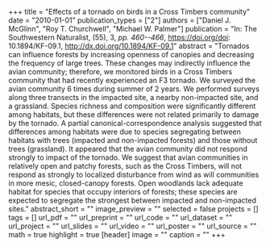 +++
title = "Effects of a tornado on birds in a Cross Timbers community"
date = "2010-01-01"
publication_types = ["2"]
authors = ["Daniel J. McGlinn", "Roy T. Churchwell", "Michael W. Palmer"]
publication = "In: The Southwestern Naturalist, (55), 3, _pp. 460--466_, https://doi.org/doi: 10.1894/KF-09.1, http://dx.doi.org/10.1894/KF-09.1"
abstract = "Tornados can influence forests by increasing openness of canopies and decreasing the frequency of large trees. These changes may indirectly influence the avian community; therefore, we monitored birds in a Cross Timbers community that had recently experienced an F3 tornado. We surveyed the avian community 6 times during summer of 2 years. We performed surveys along three transects in the impacted site, a nearby non-impacted site, and a grassland. Species richness and composition were significantly different among habitats, but these differences were not related primarily to damage by the tornado. A partial canonical-correspondence analysis suggested that differences among habitats were due to species segregating between habitats with trees (impacted and non-impacted forests) and those without trees (grassland). It appeared that the avian community did not respond strongly to impact of the tornado. We suggest that avian communities in relatively open and patchy forests, such as the Cross Timbers, will not respond as strongly to localized disturbance from wind as will communities in more mesic, closed-canopy forests. Open woodlands lack adequate habitat for species that occupy interiors of forests; these species are expected to segregate the strongest between impacted and non-impacted sites."
abstract_short = ""
image_preview = ""
selected = false
projects = []
tags = []
url_pdf = ""
url_preprint = ""
url_code = ""
url_dataset = ""
url_project = ""
url_slides = ""
url_video = ""
url_poster = ""
url_source = ""
math = true
highlight = true
[header]
image = ""
caption = ""
+++

